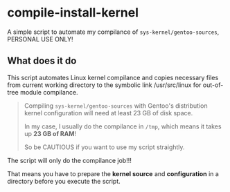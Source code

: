 # compile-install-kernel
A simple script to automate my compilance of `sys-kernel/gentoo-sources`, PERSONAL USE ONLY!

## What does it do

This script automates Linux kernel compilance and copies necessary files from current working directory to the symbolic link /usr/src/linux for out-of-tree module compilance.

> Compiling `sys-kernel/gentoo-sources` with Gentoo's distribution kernel configuration will need at least 23 GB of disk space.
>
> In my case, I usually do the compilance in `/tmp`, which means it takes up **23 GB of RAM**!
>
> So be CAUTIOUS if you want to use my script straightly.

The script will only do the compilance job!!!

That means you have to prepare the **kernel source** and **configuration** in a directory before you execute the script.